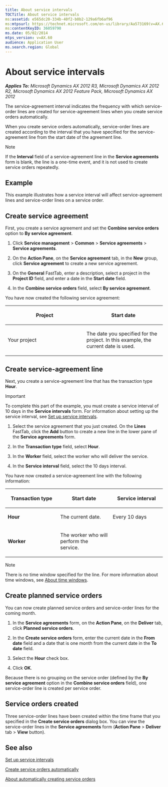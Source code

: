```yaml
---
title: About service intervals
TOCTitle: About service intervals
ms:assetid: e565dc20-334b-40f2-b0b2-129a6fb6af96
ms:mtpsurl: https://technet.microsoft.com/en-us/library/Aa573169(v=AX.60)
ms:contentKeyID: 36059790
ms.date: 05/02/2014
mtps_version: v=AX.60
audience: Application User
ms.search.region: Global
---
```


# About service intervals 


_**Applies To:** Microsoft Dynamics AX 2012 R3, Microsoft Dynamics AX 2012 R2, Microsoft Dynamics AX 2012 Feature Pack, Microsoft Dynamics AX 2012_

The service-agreement interval indicates the frequency with which service-order lines are created for service-agreement lines when you create service orders automatically.

When you create service orders automatically, service-order lines are created according to the interval that you have specified for the service-agreement line from the start date of the agreement line.


> [!NOTE]
> <P>If the <STRONG>Interval</STRONG> field of a service-agreement line in the <STRONG>Service agreements</STRONG> form is blank, the line is a one-time event, and it is not used to create service orders repeatedly.</P>



## Example

This example illustrates how a service interval will affect service-agreement lines and service-order lines on a service order.

## Create service agreement

First, you create a service agreement and set the **Combine service orders** option to **By service agreement**.

1.  Click **Service management** \> **Common** \> **Service agreements** \> **Service agreements**.

2.  On the **Action Pane**, on the **Service agreement** tab, in the **New** group, click **Service agreement** to create a new service agreement.

3.  On the **General** FastTab, enter a description, select a project in the **Project ID** field, and enter a date in the **Start date** field.

4.  In the **Combine service orders** field, select **By service agreement**.

You have now created the following service agreement:

<table>
<colgroup>
<col style="width: 50%" />
<col style="width: 50%" />
</colgroup>
<thead>
<tr class="header">
<th><p>Project</p></th>
<th><p>Start date</p></th>
</tr>
</thead>
<tbody>
<tr class="odd">
<td><p>Your project</p></td>
<td><p>The date you specified for the project. In this example, the current date is used.</p></td>
</tr>
</tbody>
</table>


## Create service-agreement line

Next, you create a service-agreement line that has the transaction type **Hour**.


> [!IMPORTANT]
> <P>To complete this part of the example, you must create a service interval of 10 days in the <STRONG>Service intervals</STRONG> form. For information about setting up the service interval, see <A href="set-up-service-intervals.md">Set up service intervals</A>.</P>



1.  Select the service agreement that you just created. On the **Lines** FastTab, click the **Add** button to create a new line in the lower pane of the **Service agreements** form.

2.  In the **Transaction type** field, select **Hour**.

3.  In the **Worker** field, select the worker who will deliver the service.

4.  In the **Service interval** field, select the 10 days interval.

You have now created a service-agreement line with the following information:

<table>
<colgroup>
<col style="width: 33%" />
<col style="width: 33%" />
<col style="width: 33%" />
</colgroup>
<thead>
<tr class="header">
<th><p>Transaction type</p></th>
<th><p>Start date</p></th>
<th><p>Service interval</p></th>
</tr>
</thead>
<tbody>
<tr class="odd">
<td><p><strong>Hour</strong></p></td>
<td><p>The current date.</p></td>
<td><p>Every 10 days</p></td>
</tr>
<tr class="even">
<td><p><strong>Worker</strong></p></td>
<td><p>The worker who will perform the service.</p></td>
<td><p></p></td>
</tr>
</tbody>
</table>



> [!NOTE]
> <P>There is no time window specified for the line. For more information about time windows, see <A href="about-time-windows.md">About time windows</A>.</P>



## Create planned service orders

You can now create planned service orders and service-order lines for the coming month.

1.  In the **Service agreements** form, on the **Action Pane**, on the **Deliver** tab, click **Planned service orders**.

2.  In the **Create service orders** form, enter the current date in the **From date** field and a date that is one month from the current date in the **To date** field.

3.  Select the **Hour** check box.

4.  Click **OK**.

Because there is no grouping on the service order (defined by the **By service agreement** option in the **Combine service orders** field), one service-order line is created per service order.

## Service orders created

Three service-order lines have been created within the time frame that you specified in the **Create service orders** dialog box. You can view the service-order lines in the **Service agreements** form (**Action Pane** \> **Deliver** tab \> **View** button).

## See also

[Set up service intervals](set-up-service-intervals.md)

[Create service orders automatically](create-service-orders-automatically.md)

[About automatically creating service orders](about-automatically-creating-service-orders.md)

  


